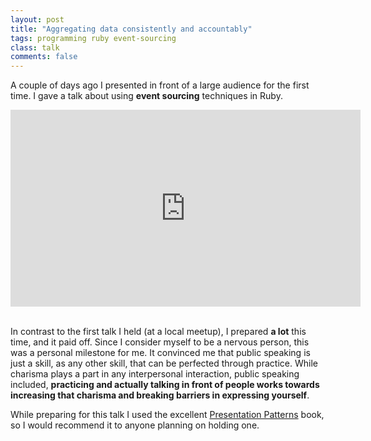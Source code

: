 ```yaml
---
layout: post
title: "Aggregating data consistently and accountably"
tags: programming ruby event-sourcing
class: talk
comments: false
---
```


A couple of days ago I presented in front of a large audience for the first time. I gave a talk about using **event sourcing** techniques in Ruby.

<center>
<iframe width="560" height="315" src="https://www.youtube.com/embed/zotJM2ySquM" frameborder="0" allowfullscreen></iframe>
</center>
<br/>

In contrast to the first talk I held (at a local meetup), I prepared **a lot** this time, and it paid off. Since I consider myself to be a nervous person, this was a personal milestone for me. It convinced me that public speaking is just a skill, as any other skill, that can be perfected through practice. While charisma plays a part in any interpersonal interaction, public speaking included, **practicing and actually talking in front of people works towards increasing that charisma and breaking barriers in expressing yourself**.

While preparing for this talk I used the excellent [Presentation Patterns](http://presentationpatterns.com/) book, so I would recommend it to anyone planning on holding one.

